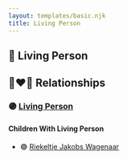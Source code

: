 ```yaml
---
layout: templates/basic.njk
title: Living Person
---
```

## 🔵 Living Person

## 👩‍❤️‍👨 Relationships

### 🟣 [Living Person](/people/7/76873962)

#### Children With Living Person
* 🟣 [Riekeltje Jakobs Wagenaar](/people/7/77820694)